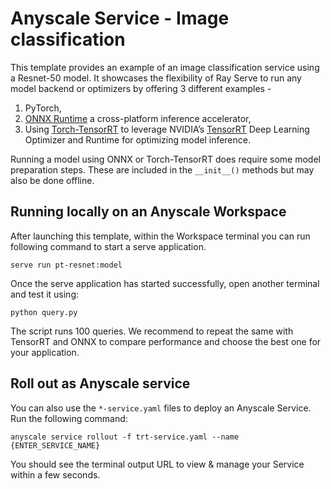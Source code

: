 # Anyscale Service - Image classification

This template provides an example of an image classification service using a Resnet-50 model. It showcases the flexibility of Ray Serve to run any model backend or optimizers by offering 3 different examples -
1. PyTorch,
2. [ONNX Runtime](https://onnxruntime.ai/) a cross-platform inference accelerator,
3. Using [Torch-TensorRT](https://pytorch.org/TensorRT/) to leverage NVIDIA’s [TensorRT](https://developer.nvidia.com/tensorrt) Deep Learning Optimizer and Runtime for optimizing model inference. 

Running a model using ONNX or Torch-TensorRT does require some model preparation steps. These are included in the `__init__()` methods but may also be done offline. 

## Running locally on an Anyscale Workspace

After launching this template, within the Workspace terminal you can run following command to start a serve application.

`serve run pt-resnet:model`

Once the serve application has started successfully, open another terminal and test it using:

`python query.py`

The script runs 100 queries. We recommend to repeat the same with TensorRT and ONNX to compare performance and choose the best one for your application.

## Roll out as Anyscale service

You can also use the `*-service.yaml` files to deploy an Anyscale Service. Run the following command:

`anyscale service rollout -f trt-service.yaml --name {ENTER_SERVICE_NAME}`

You should see the terminal output URL to view & manage your Service within a few seconds. 
